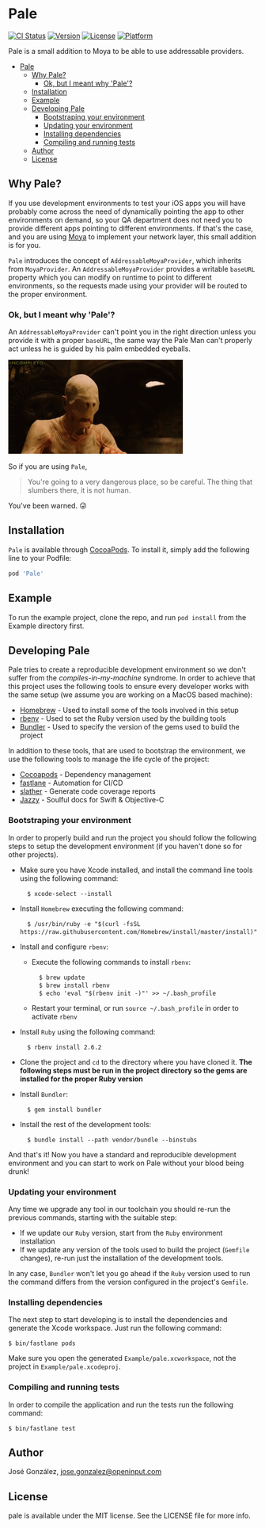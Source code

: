 # Pale

[![CI Status](https://img.shields.io/travis/openinput/pale.svg?style=flat)](https://travis-ci.org/openinput/pale)
[![Version](https://img.shields.io/cocoapods/v/pale.svg?style=flat)](https://cocoapods.org/pods/pale)
[![License](https://img.shields.io/cocoapods/l/pale.svg?style=flat)](https://cocoapods.org/pods/pale)
[![Platform](https://img.shields.io/cocoapods/p/pale.svg?style=flat)](https://cocoapods.org/pods/pale)

Pale is a small addition to Moya to be able to use addressable providers.

<!-- TOC depthFrom:1 depthTo:6 withLinks:1 updateOnSave:1 orderedList:0 -->

- [Pale](#pale)
	- [Why Pale?](#why-pale)
		- [Ok, but I meant why 'Pale'?](#ok-but-i-meant-why-pale)
	- [Installation](#installation)
	- [Example](#example)
	- [Developing Pale](#developing-pale)
		- [Bootstraping your environment](#bootstraping-your-environment)
		- [Updating your environment](#updating-your-environment)
		- [Installing dependencies](#installing-dependencies)
		- [Compiling and running tests](#compiling-and-running-tests)
	- [Author](#author)
	- [License](#license)

<!-- /TOC -->

## Why Pale?

If you use development environments to test your iOS apps you will have probably come across
the need of dynamically pointing the app to other environments on demand, so your QA
department does not need you to provide different apps pointing to different environments.
If that's the case, and you are using [Moya](https://github.com/Moya/Moya) to implement
your network layer, this small addition is for you.

`Pale` introduces the concept of `AddressableMoyaProvider`, which inherits from `MoyaProvider`.
An `AddressableMoyaProvider` provides a writable `baseURL` property which you can modify
on runtime to point to different environments, so the requests made using your provider will
be routed to the proper environment.

### Ok, but I meant why 'Pale'?

An `AddressableMoyaProvider` can't point you in the right direction unless you provide it
with a proper `baseURL`, the same way the Pale Man can't properly act unless he is guided by
his palm embedded eyeballs.

![The Pale Man.](readme-files/paleman.gif)

So if you are using `Pale`,

> You're going to a very dangerous place, so be careful. The thing that slumbers there, it is not human.

You've been warned. 😜

## Installation

`Pale` is available through [CocoaPods](https://cocoapods.org). To install
it, simply add the following line to your Podfile:

```ruby
pod 'Pale'
```

## Example

To run the example project, clone the repo, and run `pod install` from the Example directory first.

## Developing Pale

Pale tries to create a reproducible development environment so we don't suffer from
the _compiles-in-my-machine_ syndrome. In order to achieve that this project uses the following tools
to ensure every developer works with the same setup (we assume you are working on a MacOS based machine):

* [Homebrew](https://brew.sh/) - Used to install some of the tools involved in this setup
* [rbenv](https://github.com/rbenv/rbenv) - Used to set the Ruby version used by the building tools
* [Bundler](http://bundler.io/) - Used to specify the version of the gems used to build the project

In addition to these tools, that are used to bootstrap the environment, we use the following tools
to manage the life cycle of the project:

* [Cocoapods](https://cocoapods.org/) - Dependency management
* [fastlane](https://fastlane.tools/) - Automation for CI/CD
* [slather](https://github.com/SlatherOrg/slather) - Generate code coverage reports
* [Jazzy](https://github.com/realm/jazzy) - Soulful docs for Swift & Objective-C

### Bootstraping your environment

In order to properly build and run the project you should follow the following steps to setup
the development environment (if you haven't done so for other projects).

* Make sure you have Xcode installed, and install the command line tools using the following command:

        $ xcode-select --install

* Install `Homebrew` executing the following command:

        $ /usr/bin/ruby -e "$(curl -fsSL https://raw.githubusercontent.com/Homebrew/install/master/install)"

* Install and configure `rbenv`:

    * Execute the following commands to install `rbenv`:

            $ brew update
            $ brew install rbenv
            $ echo 'eval "$(rbenv init -)"' >> ~/.bash_profile

    * Restart your terminal, or run `source ~/.bash_profile` in order to activate `rbenv`

* Install `Ruby` using the following command:

        $ rbenv install 2.6.2

* Clone the project and `cd` to the directory where you have cloned it. __The following steps
must be run in the project directory so the gems are installed for the proper Ruby version__
* Install `Bundler`:

        $ gem install bundler

* Install the rest of the development tools:

        $ bundle install --path vendor/bundle --binstubs

And that's it! Now you have a standard and reproducible development environment and you can start
to work on Pale without your blood being drunk!

### Updating your environment

Any time we upgrade any tool in our toolchain you should re-run the previous commands, starting
with the suitable step:

* If we update our `Ruby` version, start from the `Ruby` environment installation
* If we update any version of the tools used to build the project (`Gemfile` changes), re-run
just the installation of the development tools.

In any case, `Bundler` won't let you go ahead if the `Ruby` version used to run the command
differs from the version configured in the project's `Gemfile`.


### Installing dependencies

The next step to start developing is to install the dependencies and generate
the Xcode workspace. Just run the following command:

    $ bin/fastlane pods

Make sure you open the generated `Example/pale.xcworkspace`, not the project in
`Example/pale.xcodeproj`.

### Compiling and running tests

In order to compile the application and run the tests run the following command:

    $ bin/fastlane test

## Author

José González, jose.gonzalez@openinput.com

## License

pale is available under the MIT license. See the LICENSE file for more info.
